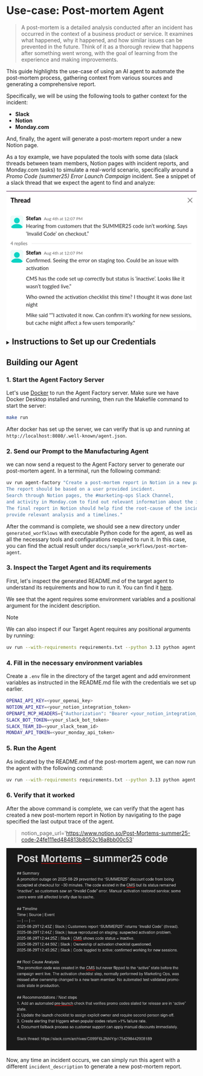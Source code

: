 # Use-case: Post-mortem Agent

> A post-mortem is a detailed analysis conducted after an incident has occurred in the context of a business product or service.
> It examines what happened, why it happened, and how similar issues can be prevented in the future.
> Think of it as a thorough review that happens after something went wrong, with the goal of learning from the experience and making improvements.

This guide highlights the use-case of using an AI agent to automate the post-mortem process, gathering context from various sources and generating a comprehensive report.

Specifically, we will be using the following tools to gather context for the incident:
- **Slack**
- **Notion**
- **Monday.com**

And, finally, the agent will generate a post-mortem report under a new Notion page.

As a toy example, we have populated the tools with some data (slack threads between team members, Notion pages with incident reports, and Monday.com tasks) to simulate a real-world scenario, specifically around a _Promo Code (summer25) Error Launch Campaign_ incident. See a snippet of a slack thread that we expect the agent to find and analyze:

![post-mortem-slack-thread.png](post-mortem-slack-thread.png)

<details>

<summary><span style="font-size:1.5em;"><strong>Instructions to Set up our Credentials</strong></span></summary>

The agent will require access to the tools, so we will need to set up credentials for it.


### **Slack**

**Create a `SLACK_BOT_TOKEN`**

1. Open the Slack [API Apps](https://api.slack.com/apps) page.
2. Select Create New App → From scratch.
3. Enter an App Name and choose the Workspace we want to use.
4. Click Create App (the app details page opens).
5. In the left menu under Features, select OAuth & Permissions.
6. In Scopes, select the appropriate scopes for the app.
7. Scroll up to OAuth Tokens and click Install to Workspace (we must be a Slack workspace admin).
8. Select Allow.
9. Copy the Bot User OAuth Token and use it as the `SLACK_BOT_TOKEN`.

**Find the `SLACK_TEAM_ID`**

* Open the workspace in a web browser.
* The team ID is in the URL, usually starts with “T” and is 11 characters long.

**Find the `SLACK_CHANNEL_ID`**

* Open the workspace in a web browser.
* The channel ID is in the URL, usually starts with “C” and is 11 characters long.

### **Notion**

**Create an `INTERNAL_INTEGRATION_TOKEN`**

we can find instructions for getting an `INTERNAL_INTEGRATION_TOKEN` on the [Notion Docs here](https://www.notion.com/help/create-integrations-with-the-notion-api), which will bring you to the [Notion integration](https://www.notion.com/my-integrations) page.

**Create `OPENAPI_MCP_HEADERS`**

1. Copy: `{"Authorization": "Bearer ntn_****", "Notion-Version": "2022-06-28" }`
2. Replace `ntn_****` with the Internal Integration Secret.
3. Enter the text (e.g. `{"Authorization": "Bearer ntn_12345678", "Notion-Version": "2022-06-28" }`) as the `OPENAPI_MCP_HEADERS`.

### **Monday.com**

**Create the `MONDAY_API_TOKEN`**

we can find instructions for getting a `MONDAY_API_TOKEN` on the [Monday.com developer docs here](https://developer.monday.com/api-reference/docs/authentication).

</details>

## Building our Agent

### 1. Start the Agent Factory Server

Let's use [Docker](https://www.docker.com/products/docker-desktop) to run the Agent Factory server. Make sure we have Docker Desktop installed and running, then run the Makefile command to start the server:

```bash
make run
```

After docker has set up the server, we can verify that is up and running at `http://localhost:8080/.well-known/agent.json`.

### 2. Send our Prompt to the Manufacturing Agent

we can now send a request to the Agent Factory server to generate our post-mortem agent. In a terminal, run the following command:

```bash
uv run agent-factory "Create a post-mortem report in Notion in a new page post.
The report should be based on a user provided incident.
Search through Notion pages, the #marketing-ops Slack Channel,
and activity in Monday.com to find out relevant information about the incident.
The final report in Notion should help find the root-cause of the incident and
provide relevant analysis and a timelines."
```

After the command is complete, we should see a new directory under `generated_worfklows` with executable Python code for the agent, as well as all the necessary tools and configurations required to run it. In this case, you can find the actual result under `docs/sample_workflows/post-mortem-agent`.

### 3. Inspect the Target Agent and its requirements

First, let's inspect the generated README.md of the target agent to understand its requirements and how to run it. You can find it [here](../sample_workflows/post-mortem-agent/README.md).

We see that the agent requires some environment variables and a positional argument for the incident description.

> [!NOTE]
> We can also inspect if our Target Agent requires any positional arguments by running:
> ```bash
> uv run --with-requirements requirements.txt --python 3.13 python agent.py --help
> ```


### 4. Fill in the necessary environment variables

Create a `.env` file in the directory of the target agent and add environment variables as instructed in the README.md file with the credentials we set up earlier.

```bash
OPENAI_API_KEY=<your_openai_key>
NOTION_API_KEY=<your_notion_integration_token>
OPENAPI_MCP_HEADERS={"Authorization": "Bearer <your_notion_integration_token>", "Notion-Version": "2022-06-28" }
SLACK_BOT_TOKEN=<your_slack_bot_token>
SLACK_TEAM_ID=<your_slack_team_id>
MONDAY_API_TOKEN=<your_monday_api_token>
```

### 5. Run the Agent

As indicated by the README.md of the post-mortem agent, we can now run the agent with the following command:

```bash
uv run --with-requirements requirements.txt --python 3.13 python agent.py --incident_description "Summer25 code"
```

### 6. Verify that it worked

After the above command is complete, we can verify that the agent has created a new post-mortem report in Notion by navigating to the page specified the last output trace of the agent.

> notion_page_url='https://www.notion.so/Post-Mortems-summer25-code-24fe111ed484813b8052c16a8bb00c53'

![img.png](post-mortem-generated-notion-page.png)

Now, any time an incident occurs, we can simply run this agent with a different `incident_description` to generate a new post-mortem report.
